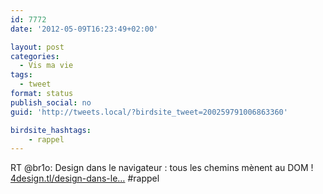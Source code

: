 ```yaml
---
id: 7772
date: '2012-05-09T16:23:49+02:00'

layout: post
categories:
  - Vis ma vie
tags:
  - tweet
format: status
publish_social: no
guid: 'http://tweets.local/?birdsite_tweet=200259791006863360'

birdsite_hashtags:
    - rappel
---
```


RT @br1o: Design dans le navigateur : tous les chemins mènent au DOM ! [4design.tl/design-dans-le…](http://4design.tl/design-dans-le-navigateur) #rappel